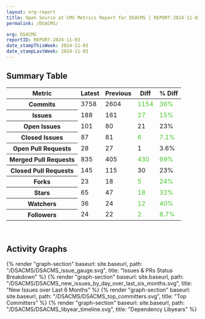 ```yaml
---
layout: org-report
title: Open Source at CMS Metrics Report for DSACMS | REPORT-2024-11-03
permalink: /DSACMS/

org: DSACMS
reportID: REPORT-2024-11-03
date_stampThisWeek: 2024-11-03
date_stampLastWeek: 2024-11-03
---
```

<div class="summary-table">
  <table class="usa-table usa-table--borderless">
    <h2> Summary Table </h2>
    <thead>
      <tr>
        <th scope="col">Metric</th>
        <th scope="col">Latest</th>
        <th scope="col">Previous</th>
        <th scope="col">Diff</th>
        <th scope="col">% Diff</th>
      </tr>
    </thead>
    <tbody>
      <tr>
        <th scope="row">Commits</th>
        <td>3758</td>
        <td>2604</td>
        <td style="color: #45c527" >1154</td>
        <td style="color: #45c527" >36%</td>
      </tr>
      <tr>
        <th scope="row">Issues</th>
        <td>188</td>
        <td>161</td>
        <td style="color: #45c527" >27</td>
        <td style="color: #45c527" >15%</td>
      </tr>
      <tr>
        <th scope="row">Open Issues</th>
        <td>101</td>
        <td>80</td>
        <td style="" >21</td>
        <td style="" >23%</td>
      </tr>
      <tr>
        <th scope="row">Closed Issues</th>
        <td>87</td>
        <td>81</td>
        <td style="color: #45c527" >6</td>
        <td style="color: #45c527" >7.1%</td>
      </tr>
      <tr>
        <th scope="row">Open Pull Requests</th>
        <td>28</td>
        <td>27</td>
        <td style="" >1</td>
        <td style="" >3.6%</td>
      </tr>
      <tr>
        <th scope="row">Merged Pull Requests</th>
        <td>835</td>
        <td>405</td>
        <td style="color: #45c527" >430</td>
        <td style="color: #45c527" >69%</td>
      </tr>
      <tr>
        <th scope="row">Closed Pull Requests</th>
        <td>145</td>
        <td>115</td>
        <td style="" >30</td>
        <td style="" >23%</td>
      </tr>
      <tr>
        <th scope="row">Forks</th>
        <td>23</td>
        <td>18</td>
        <td style="color: #45c527" >5</td>
        <td style="color: #45c527" >24%</td>
      </tr>
      <tr>
        <th scope="row">Stars</th>
        <td>65</td>
        <td>47</td>
        <td style="color: #45c527" >18</td>
        <td style="color: #45c527" >32%</td>
      </tr>
      <tr>
        <th scope="row">Watchers</th>
        <td>36</td>
        <td>24</td>
        <td style="color: #45c527" >12</td>
        <td style="color: #45c527" >40%</td>
      </tr>
      <tr>
        <th scope="row">Followers</th>
        <td>24</td>
        <td>22</td>
        <td style="color: #45c527" >2</td>
        <td style="color: #45c527" >8.7%</td>
      </tr>
    </tbody>
  </table>
</div>
<div class="graph-container">
  <br>
  <h2>Activity Graphs</h2>
  <div class="all-graphs">
    <!--- Issues/PRs Status Breakdown Graph -->
    {% render "graph-section" baseurl: site.baseurl, path: "/DSACMS/DSACMS_issue_gauge.svg", title: "Issues & PRs Status Breakdown" %}
    <!-- New Issues over Last 6 Months -->
    {% render "graph-section" baseurl: site.baseurl, path: "/DSACMS/DSACMS_new_issues_by_day_over_last_six_months.svg", title: "New Issues over Last 6 Months" %}
    <!-- Top Committers Bar Graph -->
    {% render "graph-section" baseurl: site.baseurl, path: "/DSACMS/DSACMS_top_committers.svg", title: "Top Committers" %}
    <!-- Libyear Timeline Graph -->
    {% render "graph-section" baseurl: site.baseurl, path: "/DSACMS/DSACMS_libyear_timeline.svg", title: "Dependency Libyears" %}
  </div>
</div>